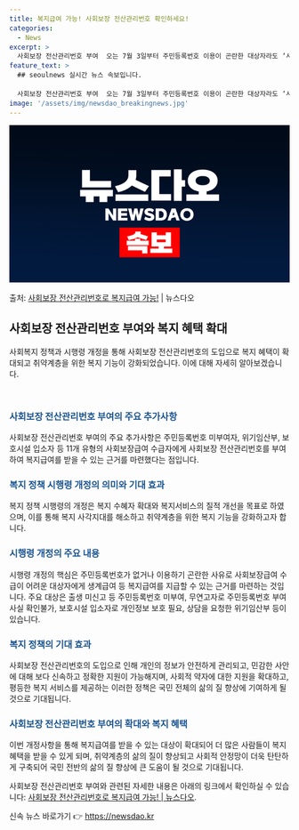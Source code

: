 ```yaml
---
title: 복지급여 가능! 사회보장 전산관리번호 확인하세요!
categories:
  - News
excerpt: >
  사회보장 전산관리번호 부여  오는 7월 3일부터 주민등록번호 이용이 곤란한 대상자라도 ‘사회보장 전산관리번호…
feature_text: >
  ## seoulnews 실시간 뉴스 속보입니다.

  사회보장 전산관리번호 부여  오는 7월 3일부터 주민등록번호 이용이 곤란한 대상자라도 ‘사회보장 전산관리번호…
image: '/assets/img/newsdao_breakingnews.jpg'
---
```


![뉴스다오 속보](/assets/img/newsdao_breakingnews.jpg)

<p>출처: <a href="https://newsdao.kr/4420" rel="dofollow">사회보장 전산관리번호로 복지급여 가능!</a> | 뉴스다오</p>

<h2 data-ke-size="size26">사회보장 전산관리번호 부여와 복지 혜택 확대</h2>
사회복지 정책과 시행령 개정을 통해 사회보장 전산관리번호의 도입으로 복지 혜택이 확대되고 취약계층을 위한 복지 기능이 강화되었습니다. 이에 대해 자세히 알아보겠습니다.

<p data-ke-size="size16">&nbsp;</p>

<h3><b><span style="color: #1a5490;">사회보장 전산관리번호 부여의 주요 추가사항</span></b></h3>
사회보장 전산관리번호 부여의 주요 추가사항은 주민등록번호 미부여자, 위기임산부, 보호시설 입소자 등 11개 유형의 사회보장급여 수급자에게 사회보장 전산관리번호를 부여하여 복지급여를 받을 수 있는 근거를 마련했다는 점입니다.

<h3><b><span style="color: #1a5490;">복지 정책 시행령 개정의 의미와 기대 효과</span></b></h3>
복지 정책 시행령의 개정은 복지 수혜자 확대와 복지서비스의 질적 개선을 목표로 하였으며, 이를 통해 복지 사각지대를 해소하고 취약계층을 위한 복지 기능을 강화하고자 합니다.

<h3><b><span style="color: #1a5490;">시행령 개정의 주요 내용</span></b></h3>
시행령 개정의 핵심은 주민등록번호가 없거나 이용하기 곤란한 사유로 사회보장급여 수급이 어려운 대상자에게 생계급여 등 복지급여를 지급할 수 있는 근거를 마련하는 것입니다. 주요 대상은 출생 미신고 등 주민등록번호 미부여, 무연고자로 주민등록번호 부여 사실 확인불가, 보호시설 입소자로 개인정보 보호 필요, 상담을 요청한 위기임산부 등이 있습니다.

<h3><b><span style="color: #1a5490;">복지 정책의 기대 효과</span></b></h3>
사회보장 전산관리번호의 도입으로 인해 개인의 정보가 안전하게 관리되고, 민감한 사안에 대해 보다 신속하고 정확한 지원이 가능해지며, 사회적 약자에 대한 지원을 확대하고, 평등한 복지 서비스를 제공하는 이러한 정책은 국민 전체의 삶의 질 향상에 기여하게 될 것으로 기대됩니다.

<h3><b><span style="color: #1a5490;">사회보장 전산관리번호 부여의 확대와 복지 혜택</span></b></h3>
이번 개정사항을 통해 복지급여를 받을 수 있는 대상이 확대되어 더 많은 사람들이 복지 혜택을 받을 수 있게 되며, 취약계층의 삶의 질이 향상되고 사회적 안정망이 더욱 탄탄하게 구축되어 국민 전반의 삶의 질 향상에 큰 도움이 될 것으로 기대됩니다.

사회보장 전산관리번호 부여와 관련된 자세한 내용은 아래의 링크에서 확인하실 수 있습니다: [사회보장 전산관리번호로 복지급여 가능! | 뉴스다오](https://newsdao.kr/4420). 

신속 뉴스 바로가기 👉 <a href="https://newsdao.kr" rel="dofollow">https://newsdao.kr</a>


